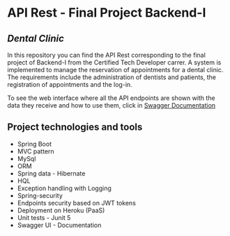 # **API Rest - Final Project Backend-I**
## *Dental Clinic*
In this repository you can find the API Rest corresponding to the final project of Backend-I from the Certified Tech Developer carrer. A system is implemented to manage the reservation of appointments for a dental clinic. The requirements include the administration of dentists and patients, the registration of appointments and the log-in.

To see the web interface where all the API endpoints are shown with the data they receive and how to use them, click in [Swagger Documentation](https://api-dental-clinic.herokuapp.com/swagger-ui/index.html)

## Project technologies and tools
- Spring Boot
- MVC pattern
- MySql
- ORM
- Spring data - Hibernate
- HQL
- Exception handling with Logging
- Spring-security
- Endpoints security based on JWT tokens
- Deployment on Heroku (PaaS)
- Unit tests - Junit 5
- Swagger UI - Documentation
